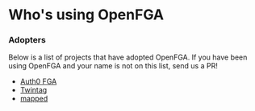 # Who's using OpenFGA

### Adopters

Below is a list of projects that have adopted OpenFGA. If you have been using OpenFGA and your name is not on this list, send us a PR!

* [Auth0 FGA](https://fga.dev/)
* [Twintag](https://twintag.com)
* [mapped](https://www.mapped.com/)
